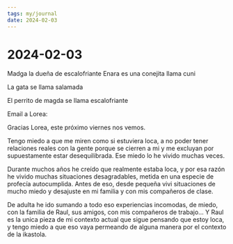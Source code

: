 ```yaml
---
tags: my/journal
date: 2024-02-03
---
```


# 2024-02-03


Madga la dueña de escalofriante
Enara es una conejita llama cuni

La gata se llama salamada

El perrito de magda se llama escalofriante

Email a Lorea:

Gracias Lorea, este próximo viernes nos vemos. 
  

Tengo miedo a que me miren como si estuviera loca, a no poder tener relaciones reales con la gente porque se cierren a mi y me excluyan por supuestamente estar desequilibrada. Ese miedo lo he vivido muchas veces.
  

Durante muchos años he creído que realmente estaba loca, y por esa razón he vivido muchas situaciones desagradables, metida en una especie de profecía autocumplida. Antes de eso, desde pequeña vivi situaciones de mucho miedo y desajuste en mi familia y con mis compañeros de clase. 

De adulta he ido sumando a todo eso experiencias incomodas, de miedo, con la familia de Raul, sus amigos, con mis compañeros de trabajo… Y Raul es la unica pieza de mi contexto actual que sigue pensando que estoy loca, y tengo miedo a que eso vaya permeando de alguna manera por el contexto de la ikastola.